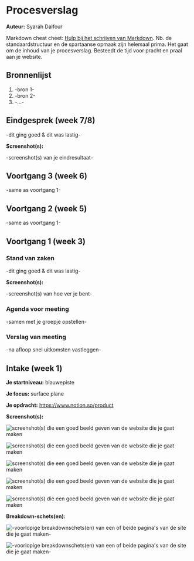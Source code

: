 # Procesverslag
**Auteur:** Syarah Dalfour

Markdown cheat cheet: [Hulp bij het schrijven van Markdown](https://github.com/adam-p/markdown-here/wiki/Markdown-Cheatsheet). Nb. de standaardstructuur en de spartaanse opmaak zijn helemaal prima. Het gaat om de inhoud van je procesverslag. Besteedt de tijd voor pracht en praal aan je website.



## Bronnenlijst
1. -bron 1-
2. -bron 2-
3. -...-



## Eindgesprek (week 7/8)

-dit ging goed & dit was lastig-

**Screenshot(s):**

-screenshot(s) van je eindresultaat-



## Voortgang 3 (week 6)

-same as voortgang 1-



## Voortgang 2 (week 5)

-same as voortgang 1-



## Voortgang 1 (week 3)

### Stand van zaken

-dit ging goed & dit was lastig-

**Screenshot(s):**

-screenshot(s) van hoe ver je bent-

### Agenda voor meeting

-samen met je groepje opstellen-

### Verslag van meeting

-na afloop snel uitkomsten vastleggen-



## Intake (week 1)

**Je startniveau:**  blauwepiste

**Je focus:** surface plane 

**Je opdracht:** https://www.notion.so/product

**Screenshot(s):**


![screenshot(s) die een goed beeld geven van de website die je gaat maken](images/image1.png)

![screenshot(s) die een goed beeld geven van de website die je gaat maken](images/image2.png)

![screenshot(s) die een goed beeld geven van de website die je gaat maken](images/image33.png)

![screenshot(s) die een goed beeld geven van de website die je gaat maken](images/image4.png)

![screenshot(s) die een goed beeld geven van de website die je gaat maken](images/image5.png)


**Breakdown-schets(en):**


![-voorlopige breakdownschets(en) van een of beide pagina's van de site die je gaat maken-](images/imageBreakDown1.png)

![-voorlopige breakdownschets(en) van een of beide pagina's van de site die je gaat maken-](images/imageBreakDown2.png)
